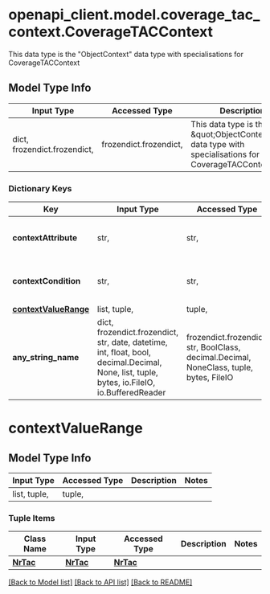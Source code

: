 # openapi_client.model.coverage_tac_context.CoverageTACContext

This data type is the \"ObjectContext\" data type with specialisations for CoverageTACContext     

## Model Type Info
Input Type | Accessed Type | Description | Notes
------------ | ------------- | ------------- | -------------
dict, frozendict.frozendict,  | frozendict.frozendict,  | This data type is the \&quot;ObjectContext\&quot; data type with specialisations for CoverageTACContext      | 

### Dictionary Keys
Key | Input Type | Accessed Type | Description | Notes
------------ | ------------- | ------------- | ------------- | -------------
**contextAttribute** | str,  | str,  |  | [optional] must be one of ["CoverageAreaTac", ] 
**contextCondition** | str,  | str,  |  | [optional] must be one of ["IS_WITHIN_RANGE", ] 
**[contextValueRange](#contextValueRange)** | list, tuple,  | tuple,  |  | [optional] 
**any_string_name** | dict, frozendict.frozendict, str, date, datetime, int, float, bool, decimal.Decimal, None, list, tuple, bytes, io.FileIO, io.BufferedReader | frozendict.frozendict, str, BoolClass, decimal.Decimal, NoneClass, tuple, bytes, FileIO | any string name can be used but the value must be the correct type | [optional]

# contextValueRange

## Model Type Info
Input Type | Accessed Type | Description | Notes
------------ | ------------- | ------------- | -------------
list, tuple,  | tuple,  |  | 

### Tuple Items
Class Name | Input Type | Accessed Type | Description | Notes
------------- | ------------- | ------------- | ------------- | -------------
[**NrTac**](NrTac.md) | [**NrTac**](NrTac.md) | [**NrTac**](NrTac.md) |  | 

[[Back to Model list]](../../README.md#documentation-for-models) [[Back to API list]](../../README.md#documentation-for-api-endpoints) [[Back to README]](../../README.md)

